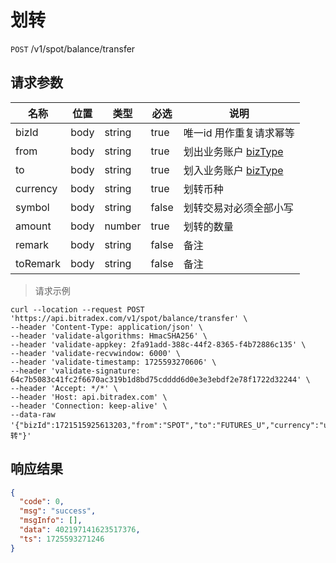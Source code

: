 # 划转

`POST` /v1/spot/balance/transfer

## 请求参数

| 名称       | 位置   | 类型     | 必选    | 说明                                     |
|----------|------|--------|-------|----------------------------------------|
| bizId    | body | string | true  | 唯一id 用作重复请求幂等	                         |
| from     | body | string | true  | 划出业务账户 [bizType](../README?id=biztype) |
| to       | body | string | true  | 划入业务账户 [bizType](../README?id=biztype) |
| currency | body | string | true  | 划转币种                                   |
| symbol   | body | string | false | 划转交易对必须全部小写                            |
| amount   | body | number | true  | 划转的数量                                  |
| remark   | body | string | false | 备注                                     |
| toRemark | body | string | false | 备注                                     |

> 请求示例

```shell
curl --location --request POST 'https://api.bitradex.com/v1/spot/balance/transfer' \
--header 'Content-Type: application/json' \
--header 'validate-algorithms: HmacSHA256' \
--header 'validate-appkey: 2fa91add-388c-44f2-8365-f4b72886c135' \
--header 'validate-recvwindow: 6000' \
--header 'validate-timestamp: 1725593270606' \
--header 'validate-signature: 64c7b5083c41fc2f6670ac319b1d8bd75cdddd6d0e3e3ebdf2e78f1722d32244' \
--header 'Accept: */*' \
--header 'Host: api.bitradex.com' \
--header 'Connection: keep-alive' \
--data-raw '{"bizId":1721515925613203,"from":"SPOT","to":"FUTURES_U","currency":"usdt","amount":"10","remak":"划转"}'
```

## 响应结果

```json
{
  "code": 0,
  "msg": "success",
  "msgInfo": [],
  "data": 402197141623517376,
  "ts": 1725593271246
}
```

